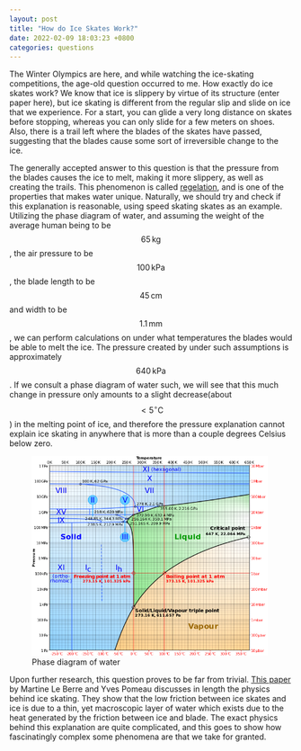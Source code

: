 ```yaml
---
layout: post
title: "How do Ice Skates Work?"
date: 2022-02-09 18:03:23 +0800
categories: questions
---
```


The Winter Olympics are here, and while watching the ice-skating competitions, the age-old question occurred to me. How exactly do ice skates work? We know that ice is slippery by virtue of its structure (enter paper here), but ice skating is different from the regular slip and slide on ice that we experience. For a start, you can glide a very long distance on skates before stopping, whereas you can only slide for a few meters on shoes. Also, there is a trail left where the blades of the skates have passed, suggesting that the blades cause some sort of irreversible change to the ice. 


The generally accepted answer to this question is that the pressure from the blades causes the ice to melt, making it more slippery, as well as creating the trails. This phenomenon is called [regelation](https://en.m.wikipedia.org/wiki/Regelation), and is one of the properties that makes water unique. Naturally, we should try and check if this explanation is reasonable, using speed skating skates as an example. Utilizing the phase diagram of water, and assuming the weight of the average human being to be $$ 65 \,\mathrm{kg} $$, the air pressure to be $$ 100 \,\mathrm{kPa} $$, the blade length to be $$ 45 \,\mathrm{cm} $$ and width to be $$ 1.1 \,\mathrm{mm} $$, we can perform calculations on under what temperatures the blades would be able to melt the ice. The pressure created by under such assumptions is approximately $$ 640 \,\mathrm{kPa} $$. If we consult a phase diagram of water such, we will see that this much change in pressure only amounts to a slight decrease(about $$ <5^\circ \mathrm{C} $$) in the melting point of ice, and therefore the pressure explanation cannot explain ice skating in anywhere that is more than a couple degrees Celsius below zero.

<figure>
    <img src="/assets/2022-02-09/phase_diagram.PNG" width="420" height="355"
         alt="Phase Diagram of Water">
    <figcaption>Phase diagram of water</figcaption>
</figure>


Upon further research, this question proves to be far from trivial. [This paper](https://www.sciencedirect.com/science/article/pii/S0020746215000335) by Martine Le Berre and Yves Pomeau discusses in length the physics behind ice skating. They show that the low friction between ice skates and ice is due to a thin, yet macroscopic layer of water which exists due to the heat generated by the friction between ice and blade. The exact physics behind this explanation are quite complicated, and this goes to show how fascinatingly complex some phenomena are that we take for granted.